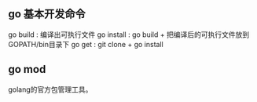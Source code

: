 ## go 基本开发命令

go build : 编译出可执行文件
go install : go build + 把编译后的可执行文件放到GOPATH/bin目录下
go get : git clone + go install



## go mod

golang的官方包管理工具。




